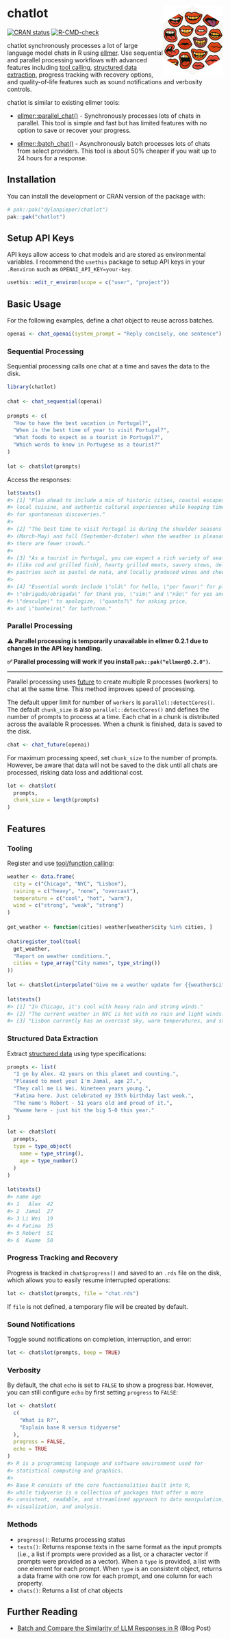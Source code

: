 # chatlot <img src="man/figures/chatlot-hex.png" align="right" width="140"/>

[![CRAN status](https://www.r-pkg.org/badges/version/hellmer)](https://CRAN.R-project.org/package=hellmer) [![R-CMD-check](https://github.com/dylanpieper/hellmer/actions/workflows/testthat.yml/badge.svg)](https://github.com/dylanpieper/hellmer/actions/workflows/testthat.yml)

chatlot synchronously processes a lot of large language model chats in R using [ellmer](https://ellmer.tidyverse.org). Use sequential and parallel processing workflows with advanced features including [tool calling](https://ellmer.tidyverse.org/articles/tool-calling.html), [structured data extraction](https://ellmer.tidyverse.org/articles/structured-data.html), progress tracking with recovery options, and quality-of-life features such as sound notifications and verbosity controls.

chatlot is similar to existing ellmer tools:

-   [ellmer::parallel_chat()](https://ellmer.tidyverse.org/reference/parallel_chat.html) - Synchronously processes lots of chats in parallel. This tool is simple and fast but has limited features with no option to save or recover your progress.

-   [ellmer::batch_chat()](https://ellmer.tidyverse.org/reference/batch_chat.html) - Asynchronously batch processes lots of chats from select providers. This tool is about 50% cheaper if you wait up to 24 hours for a response.

## Installation

You can install the development or CRAN version of the package with:

``` r
# pak::pak("dylanpieper/chatlot")
pak::pak("chatlot")
```

## Setup API Keys

API keys allow access to chat models and are stored as environmental variables. I recommend the `usethis` package to setup API keys in your `.Renviron` such as `OPENAI_API_KEY=your-key`.

``` r
usethis::edit_r_environ(scope = c("user", "project"))
```

## Basic Usage

For the following examples, define a chat object to reuse across batches.

``` r
openai <- chat_openai(system_prompt = "Reply concisely, one sentence")
```

### Sequential Processing

Sequential processing calls one chat at a time and saves the data to the disk.

``` r
library(chatlot)

chat <- chat_sequential(openai)

prompts <- c(
  "How to have the best vacation in Portugal?",
  "When is the best time of year to visit Portugal?",
  "What foods to expect as a tourist in Portugal?",
  "Which words to know in Portugese as a tourist?"
)

lot <- chat$lot(prompts)
```

Access the responses:

``` r
lot$texts()
#> [1] "Plan ahead to include a mix of historic cities, coastal escapes, 
#> local cuisine, and authentic cultural experiences while keeping time 
#> for spontaneous discoveries."
#>                                                   
#> [2] "The best time to visit Portugal is during the shoulder seasons of spring 
#> (March-May) and fall (September-October) when the weather is pleasant and 
#> there are fewer crowds."       
#>                                                     
#> [3] "As a tourist in Portugal, you can expect a rich variety of seafood 
#> (like cod and grilled fish), hearty grilled meats, savory stews, delectable 
#> pastries such as pastel de nata, and locally produced wines and cheeses." 
#>              
#> [4] "Essential words include \"olá\" for hello, \"por favor\" for please, 
#> \"obrigado/obrigada\" for thank you, \"sim\" and \"não\" for yes and no, 
#> \"desculpe\" to apologize, \"quanto?\" for asking price, 
#> and \"banheiro\" for bathroom."
```

### Parallel Processing

**⚠️ Parallel processing is temporarily unavailable in ellmer 0.2.1 due to changes in the API key handling.**

**✅ Parallel processing will work if you install `pak::pak("ellmer@0.2.0")`.**

------------------------------------------------------------------------

Parallel processing uses [future](https://www.futureverse.org) to create multiple R processes (workers) to chat at the same time. This method improves speed of processing.

The default upper limit for number of `workers` is `parallel::detectCores()`. The default `chunk_size` is also `parallel::detectCores()` and defines the number of prompts to process at a time. Each chat in a chunk is distributed across the available R processes. When a chunk is finished, data is saved to the disk.

``` r
chat <- chat_future(openai)
```

For maximum processing speed, set `chunk_size` to the number of prompts. However, be aware that data will not be saved to the disk until all chats are processed, risking data loss and additional cost.

``` r
lot <- chat$lot(
  prompts, 
  chunk_size = length(prompts)
)
```

## Features

### Tooling

Register and use [tool/function calling](https://ellmer.tidyverse.org/articles/tool-calling.html):

``` r
weather <- data.frame(
  city = c("Chicago", "NYC", "Lisbon"),
  raining = c("heavy", "none", "overcast"),
  temperature = c("cool", "hot", "warm"),
  wind = c("strong", "weak", "strong")
)

get_weather <- function(cities) weather[weather$city %in% cities, ]

chat$register_tool(tool(
  get_weather,
  "Report on weather conditions.",
  cities = type_array("City names", type_string())
))

lot <- chat$lot(interpolate("Give me a weather update for {{weather$city}}?"))

lot$texts()
#> [1] "In Chicago, it's cool with heavy rain and strong winds."                   
#> [2] "The current weather in NYC is hot with no rain and light winds."           
#> [3] "Lisbon currently has an overcast sky, warm temperatures, and strong winds."
```

### Structured Data Extraction

Extract [structured data](https://ellmer.tidyverse.org/articles/structured-data.html) using type specifications:

``` r
prompts <- list(
  "I go by Alex. 42 years on this planet and counting.",
  "Pleased to meet you! I'm Jamal, age 27.",
  "They call me Li Wei. Nineteen years young.",
  "Fatima here. Just celebrated my 35th birthday last week.",
  "The name's Robert - 51 years old and proud of it.",
  "Kwame here - just hit the big 5-0 this year."
)

lot <- chat$lot(
  prompts,
  type = type_object(
    name = type_string(),
    age = type_number()
  )
)

lot$texts()
#> name age
#> 1   Alex  42
#> 2  Jamal  27
#> 3 Li Wei  19
#> 4 Fatima  35
#> 5 Robert  51
#> 6  Kwame  50
```

### Progress Tracking and Recovery

Progress is tracked in `chat$progress()` and saved to an `.rds` file on the disk, which allows you to easily resume interrupted operations:

``` r
lot <- chat$lot(prompts, file = "chat.rds")
```

If `file` is not defined, a temporary file will be created by default.

### Sound Notifications

Toggle sound notifications on completion, interruption, and error:

``` r
lot <- chat$lot(prompts, beep = TRUE)
```

### Verbosity

By default, the chat `echo` is set to `FALSE` to show a progress bar. However, you can still configure `echo` by first setting `progress` to `FALSE`:

``` r
lot <- chat$lot(
  c(
    "What is R?",
    "Explain base R versus tidyverse"
  ),
  progress = FALSE,
  echo = TRUE
)
#> R is a programming language and software environment used for 
#> statistical computing and graphics.
#> 
#> Base R consists of the core functionalities built into R, 
#> while tidyverse is a collection of packages that offer a more
#> consistent, readable, and streamlined approach to data manipulation, 
#> visualization, and analysis.
```

### Methods

-   `progress()`: Returns processing status
-   `texts()`: Returns response texts in the same format as the input prompts (i.e., a list if prompts were provided as a list, or a character vector if prompts were provided as a vector). When a `type` is provided, a list with one element for each prompt. When `type` is an consistent object, returns a data frame with one row for each prompt, and one column for each property.
-   `chats()`: Returns a list of chat objects

## Further Reading

-   [Batch and Compare the Similarity of LLM Responses in R](https://dylanpieper.github.io/blog/posts/batch-and-compare-LLM-responses.html) (Blog Post)
